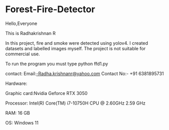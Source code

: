 # Forest-Fire-Detector
Hello,Everyone

This is Radhakrishnan R

In this project, fire and smoke were detected using yolov4. I created datasets and labelled images myself. The project is not suitable for commercial use.

To run the program you must type python ffd1.py


contact:
Email:-Radha.krishnanr@yahoo.com
Contact No:- +91 6381895731


Hardware:


Graphic card:Nvidia Geforce RTX 3050

Processor: Intel(R) Core(TM) i7-10750H CPU @ 2.60GHz   2.59 GHz

RAM: 16 GB

OS: Windows 11



